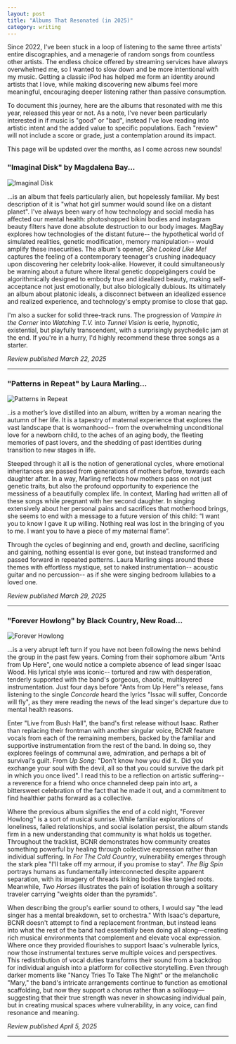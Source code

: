 ```yaml
---
layout: post
title: "Albums That Resonated (in 2025)"
category: writing
---
```

Since 2022, I've been stuck in a loop of listening to the same three artists' entire discographies, and a menagerie of random songs from countless other artists. The endless choice offered by streaming services have always overwhelmed me, so I wanted to slow down and be more intentional with my music. Getting a classic iPod has helped me form an identity around artists that I love, while making discovering new albums feel more meaningful, encouraging deeper listening rather than passive consumption.

To document this journey, here are the albums that resonated with me this year, released this year or not. As a note, I've never been particularly interested in if music is "good" or "bad", instead I've love reading into artistic intent and the added value to specific populations. Each "review" will not include a score or grade, just a contemplation around its impact.

This page will be updated over the months, as I come across new sounds!

### "Imaginal Disk" by Magdalena Bay...
![Imaginal Disk](https://f4.bcbits.com/img/a3108453833_10.jpg)

...is an album that feels particularly alien, but hopelessly familiar. My best description of it is "what hot girl summer would sound like on a distant planet". I've always been wary of how technology and social media has affected our mental health: photoshopped bikini bodies and instagram beauty filters have done absolute destruction to our body images. MagBay explores how technologies of the distant future-- the hypothetical world of simulated realities, genetic modification, memory manipulation-- would amplify these insecurities. The album's opener, *She Looked Like Me!* captures the feeling of a contemporary teenager's crushing inadequacy upon discovering her celebrity look-alike. However, it could simultaneously be warning about a future where literal genetic doppelgängers could be algorithmically designed to embody true and idealized beauty, making self-acceptance not just emotionally, but also biologically dubious. Its ultimately an album about platonic ideals, a disconnect between an idealized essence and realized experience, and technology's empty promise to close that gap.

I'm also a sucker for solid three-track runs. The progression of *Vampire in the Corner* into *Watching T.V.* into *Tunnel Vision* is eerie, hypnotic, existential, but playfully transcendent, with a surprisingly psychedelic jam at the end. If you're in a hurry, I'd highly recommend these three songs as a starter.

*Review published March 22, 2025*

---
### "Patterns in Repeat" by Laura Marling...
![Patterns in Repeat](https://f4.bcbits.com/img/a1092021461_10.jpg)

..is a mother’s love distilled into an album, written by a woman nearing the autumn of her life. It is a tapestry of maternal experience that explores the vast landscape that is womanhood-- from the overwhelming unconditional love for a newborn child, to the aches of an aging body, the fleeting memories of past lovers, and the shedding of past identities during transition to new stages in life.

Steeped through it all is the notion of generational cycles, where emotional inheritances are passed from generations of mothers before, towards each daughter after. In a way, Marling reflects how mothers pass on not just genetic traits, but also the profound opportunity to experience the messiness of a beautifully complex life. In context, Marling had written all of these songs while pregnant with her second daughter. In singing extensively about her personal pains and sacrifices that motherhood brings, she seems to end with a message to a future version of this child: “I want you to know I gave it up willing. Nothing real was lost in the bringing of you to me. I want you to have a piece of my maternal flame”.

Through the cycles of beginning and end, growth and decline, sacrificing and gaining, nothing essential is ever gone, but instead transformed and passed forward in repeated patterns. Laura Marling sings around these themes with effortless mystique, set to naked instrumentation-- acoustic guitar and no percussion-- as if she were singing bedroom lullabies to a loved one.

*Review published March 29, 2025*

---

### "Forever Howlong" by Black Country, New Road...
![Forever Howlong](https://f4.bcbits.com/img/a2991836176_10.jpg)

...is a very abrupt left turn if you have not been following the news behind the group in the past few years. Coming from their sophomore album "Ants from Up Here", one would notice a complete absence of lead singer Isaac Wood. His lyrical style was iconic-- tortured and raw with desperation, tenderly supported with the band's gorgeous, chaotic, multilayered instrumentation. Just four days before "Ants from Up Here"'s release, fans listening to the single *Concorde* heard the lyrics "Issac will suffer, Concorde will fly", as they were reading the news of the lead singer's departure due to mental health reasons.

Enter "Live from Bush Hall", the band's first release without Isaac. Rather than replacing their frontman with another singular voice, BCNR feature vocals from each of the remaining members, backed by the familiar and supportive instrumentation from the rest of the band. In doing so, they explores feelings of communal awe, admiration, and perhaps a bit of survival's guilt. From *Up Song*: "Don't know how you did it.. Did you exchange your soul with the devil, all so that you could survive the dark pit in which you once lived". I read this to be a reflection on artistic suffering-- a reverence for a friend who once channeled deep pain into art, a bittersweet celebration of the fact that he made it out, and a commitment to find healthier paths forward as a collective.

Where the previous album signifies the end of a cold night, "Forever Howlong" is a sort of musical sunrise. While familiar explorations of loneliness, failed relationships, and social isolation persist, the album stands firm in a new understanding that community is what holds us together. Throughout the tracklist, BCNR demonstrates how community creates something powerful by healing through collective expression rather than individual suffering. In *For The Cold Country*, vulnerability emerges through the stark plea "I'll take off my armour, if you promise to stay". *The Big Spin* portrays humans as fundamentally interconnected despite apparent separation, with its imagery of threads linking bodies like tangled roots. Meanwhile, *Two Horses* illustrates the pain of isolation through a solitary traveler carrying "weights older than the pyramids".

When describing the group's earlier sound to others, I would say "the lead singer has a mental breakdown, set to orchestra." With Isaac's departure, BCNR doesn't attempt to find a replacement frontman, but instead leans into what the rest of the band had essentially been doing all along—creating rich musical environments that complement and elevate vocal expression. Where once they provided flourishes to support Isaac's vulnerable lyrics, now those instrumental textures serve multiple voices and perspectives. This redistribution of vocal duties transforms their sound from a backdrop for individual anguish into a platform for collective storytelling. Even through darker moments like "Nancy Tries To Take The Night" or the melancholic "Mary," the band's intricate arrangements continue to function as emotional scaffolding, but now they support a chorus rather than a soliloquy—suggesting that their true strength was never in showcasing individual pain, but in creating musical spaces where vulnerability, in any voice, can find resonance and meaning.

*Review published April 5, 2025*

---
